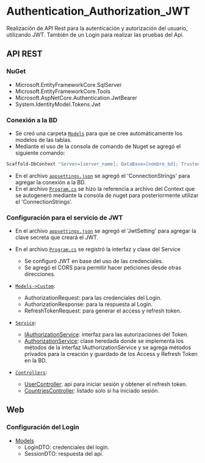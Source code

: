 # Authentication_Authorization_JWT

Realización de API Rest para la autenticación y autorización del usuario, utilizando JWT. También de un Login para realizar las pruebas del Api.

## API REST

### NuGet

- Microsoft.EntityFrameworkCore.SqlServer
- Microsoft.EntityFrameworkCore.Tools
- Microsoft.AspNetCore.Authentication.JwtBearer
- System.IdentityModel.Tokens.Jwt

### Conexión a la BD

- Se creó una carpeta [`Models`][logintoken] para que se cree automáticamente los modelos de las tablas.
- Mediante el uso de la consola de comando de Nuget se agregó el siguiente comando:

```sh
Scaffold-DbContext "Server=[server_name]; DataBase=[nombre_bd]; Trusted_Connection=True; TrustServerCertificate=True;" Microsoft.EntityFrameworkCore.SqlServer -OutPutDir [nombre de la carpeta creado]
```

- En el archivo [`appsettings.json`][appsettings] se agregó el 'ConnectionStrings' para agregar la conexión a la BD.
- En el archivo [`Program.cs`][programcs] se hizo la referencia a archivo del Context que se autogeneró mediante la consola de nuget para posteriormente utilizar el 'ConnectionStrings'.

### Configuración para el servicio de JWT

- En el archivo [`appsettings.json`][appsettings] se agregó el 'JwtSetting' para agregar la clave secreta que creará el JWT.
- En el archivo [`Program.cs`][programcs] se registró la interfaz y clase del Service
  - Se configuró JWT en base del uso de las credenciales.
  - Se agregó el CORS para permitir hacer peticiones desde otras direcciones.
- [`Models->Custom`][models]:
  - AuthorizationRequest: para las credenciales del Login.
  - AuthorizationResponse: para la respuesta al Login.
  - RefreshTokenRequest: para generar el access y refresh token.
- [`Service`][service]:

  - [IAuthorizationService][iauthorizationservice]: interfaz para las autorizaciones del Token.
  - [AuthorizationService][authorizationservice]: clase heredada donde se implementa los métodos de la interfaz IAuthorizationService y se agrega métodos privados para la creación y guardado de los Access y Refresh Token en la BD.
- [`Controllers`][controller]:

  - [UserController][usercontroller]: api para iniciar sesión y obtener el refresh token.
  - [CountriesController][countriescontroller]: listado solo si ha iniciado sesión.

## Web

### Configuración del Login

- [Models][modelsView]
  - LoginDTO: credenciales del login.
  - SessionDTO: respuesta del api.

[//]: # (Enlaces a la documentación)

[appsettings]: <https://github.com/YeltsinBL/Authentication_Authorization_JWT/blob/master/LoginToken/appsettings.json>
[logintoken]:  <https://github.com/YeltsinBL/Authentication_Authorization_JWT/tree/master/LoginToken>
[programcs]: <https://github.com/YeltsinBL/Authentication_Authorization_JWT/blob/master/LoginToken/Program.cs>
[models]: <https://github.com/YeltsinBL/Authentication_Authorization_JWT/tree/master/LoginToken/Models>
[service]: <https://github.com/YeltsinBL/Authentication_Authorization_JWT/tree/master/LoginToken/Service>
[iauthorizationservice]: <https://github.com/YeltsinBL/Authentication_Authorization_JWT/tree/master/LoginToken/Service/IAuthorizationService.cs>
[authorizationservice]: <https://github.com/YeltsinBL/Authentication_Authorization_JWT/tree/master/LoginToken/Service/AuthorizationService.cs>
[controller]: <https://github.com/YeltsinBL/Authentication_Authorization_JWT/tree/master/LoginToken/Controllers>
[usercontroller]: <https://github.com/YeltsinBL/Authentication_Authorization_JWT/tree/master/LoginToken/Controllers/UserController.cs>
[countriescontroller]: <https://github.com/YeltsinBL/Authentication_Authorization_JWT/tree/master/LoginToken/Controllers/CountriesController.cs>
[modelsView]: <https://github.com/YeltsinBL/Authentication_Authorization_JWT/tree/master/LoginBlazorWeb/Models>